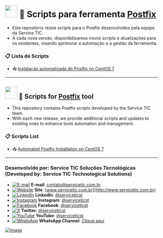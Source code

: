 # <img src="https://flagcdn.com/w40/br.png" width="40"> 🧩 Scripts para ferramenta [Postfix](https://www.postfix.org)

- Este repositório reúne scripts para o Postfix desenvolvidos pela equipe da Service TIC.
- A cada nova versão, disponibilizamos novos scripts e atualizações para os existentes, visando aprimorar a automação e a gestão da ferramenta.


### 📋 Lista de Scripts
- 📥 [Instalação automatizada do Postfix no CentOS 7](https://github.com/serviceticst/postfix/releases/tag/1.0.0)

***

## <img src="https://flagcdn.com/w40/us.png" width="40"> 🧩 Scripts for [Postfix](https://www.postfix.org) tool
- This repository contains Postfix scripts developed by the Service TIC team.
- With each new release, we provide additional scripts and updates to existing ones to enhance tools automation and management.

### 📋 Scripts List

- 📥 [Automated Postfix Installation on CentOS 7](https://github.com/serviceticst/postfix/releases/tag/1.0.0)

***
### Desenvolvido por: Service TIC Soluções Tecnológicas (Developed by: Service TIC Technological Solutions)

- [![E-mail](https://img.icons8.com/ios-filled/16/ffffff/mail.png)](mailto:contato@servicetic.com.br) **E-mail**: [contato@servicetic.com.br](mailto:contato@servicetic.com.br)
- [![Website](https://img.icons8.com/ios-filled/16/ffffff/domain.png)](http://www.servicetic.com.br) **Site**: [www.servicetic.com.br](http://www.servicetic.com.br)
- [![LinkedIn](https://img.icons8.com/ios-filled/16/ffffff/linkedin-circled.png)](https://www.linkedin.com/company/serviceticst) **LinkedIn**: [@serviceticst](https://www.linkedin.com/company/serviceticst)
- [![Instagram](https://img.icons8.com/ios-filled/16/ffffff/instagram-new.png)](https://www.instagram.com/serviceticst) **Instagram**: [@serviceticst](https://www.instagram.com/serviceticst)
- [![Facebook](https://img.icons8.com/ios-filled/16/ffffff/facebook-new.png)](https://www.facebook.com/serviceticst) **Facebook**: [@serviceticst](https://www.facebook.com/serviceticst)
- [![X](https://img.icons8.com/ios-filled/16/ffffff/x.png)](https://x.com/serviceticst) **Twitter**: [@serviceticst](https://x.com/serviceticst)
- [![YouTube](https://img.icons8.com/ios-filled/16/ffffff/youtube-squared.png)](https://youtube.com/c/serviceticst) **YouTube**: [@serviceticst](https://youtube.com/c/serviceticst)
- [![WhatsApp](https://img.icons8.com/ios-filled/16/ffffff/whatsapp.png)](https://whatsapp.com/channel/0029VaAkV3P59PwXAiDepu3N) **WhatsApp Channel**: [Clique aqui](https://whatsapp.com/channel/0029VaAkV3P59PwXAiDepu3N)

[![image](https://github.com/user-attachments/assets/17192a13-f0b6-4531-add0-99c7f46c24b0)](https://servicetic.com.br/links/)
